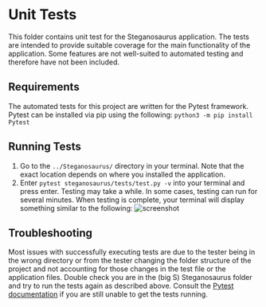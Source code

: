 # Unit Tests

This folder contains unit test for the Steganosaurus application. The tests are intended to provide suitable coverage for the main functionality of the application. Some features are not well-suited to automated testing and therefore have not been included.

## Requirements

The automated tests for this project are written for the Pytest framework. Pytest can be installed via pip using the following:
`python3 -m pip install Pytest`

## Running Tests

1. Go to the `../Steganosaurus/` directory in your terminal. Note that the exact location depends on where you installed the application.
2. Enter `pytest steganosaurus/tests/test.py -v` into your terminal and press enter.
Testing may take a while. In some cases, testing can run for several minutes. When testing is complete, your terminal will display something similar to the following:
![screenshot](https://github.com/Jonmainhart/cmsc495_final/blob/66b8922d5058ea675f9955d88131efd232750ab8/Steganosaurus/steganosaurus/tests/terminal.png)

## Troubleshooting

Most issues with successfully executing tests are due to the tester being in the wrong directory or from the tester changing the folder structure of the project and not accounting for those changes in the test file or the application files. Double check you are in the (big S) Steganosaurus folder and try to run the tests again as described above. Consult the [Pytest documentation](https://docs.pytest.org/en/7.1.x/) if you are still unable to get the tests running.
